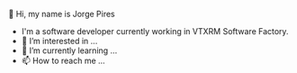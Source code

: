 👋 Hi, my name is Jorge Pires
- I'm a software developer currently working in VTXRM Software Factory.
- 👀 I’m interested in ...
- 🌱 I’m currently learning ...
- 📫 How to reach me ...

<!---
jorgepires97/jorgepires97 is a ✨ special ✨ repository because its `README.md` (this file) appears on your GitHub profile.
You can click the Preview link to take a look at your changes.
--->
